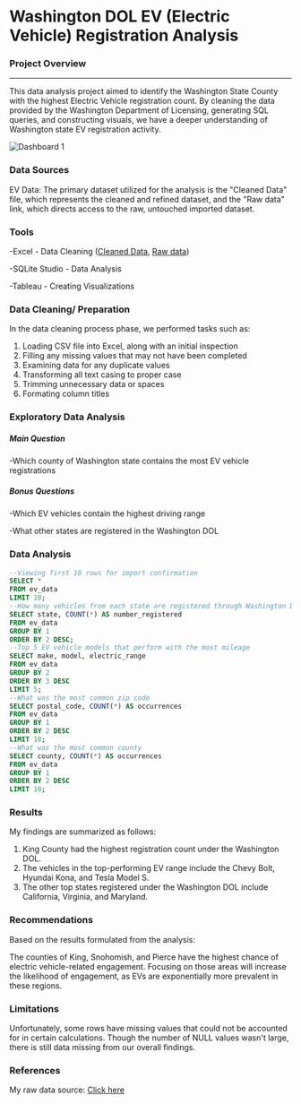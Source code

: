 # Washington DOL EV (Electric Vehicle) Registration Analysis

### Project Overview
---

This data analysis project aimed to identify the Washington State County with the highest Electric Vehicle registration count. By cleaning the data provided by the Washington Department of Licensing, generating SQL queries, and constructing visuals, we have a deeper understanding of Washington state EV registration activity. 

![Dashboard 1](https://github.com/user-attachments/assets/9eec26f6-281b-4545-844a-9cacc90a1b60)


### Data Sources

EV Data: The primary dataset utilized for the analysis is the "Cleaned Data" file, which represents the cleaned and refined dataset, and the "Raw data" link, which directs access to the raw, untouched imported dataset.

### Tools

-Excel - Data Cleaning ([Cleaned Data](cleaned_ev_data.csv), [Raw data](https://catalog.data.gov/dataset/electric-vehicle-population-data/resource/fa51be35-691f-45d2-9f3e-535877965e69))

-SQLite Studio - Data Analysis

-Tableau - Creating Visualizations


### Data Cleaning/ Preparation

In the data cleaning process phase, we performed tasks such as:
1. Loading CSV file into Excel, along with an initial inspection
2. Filling any missing values that may not have been completed
3. Examining data for any duplicate values
4. Transforming all text casing to proper case
5. Trimming unnecessary data or spaces
6. Formating column titles

### Exploratory Data Analysis

##### Main Question
-Which county of Washington state contains the most EV vehicle registrations
##### Bonus Questions
-Which EV vehicles contain the highest driving range

-What other states are registered in the Washington DOL

### Data Analysis

```sql
--Viewing first 10 rows for import confirmation
SELECT * 
FROM ev_data
LIMIT 10;
--How many vehicles from each state are registered through Washington DOL
SELECT state, COUNT(*) AS number_registered
FROM ev_data
GROUP BY 1
ORDER BY 2 DESC;
--Top 5 EV vehicle models that perform with the most mileage
SELECT make, model, electric_range
FROM ev_data
GROUP BY 2
ORDER BY 3 DESC
LIMIT 5;
--What was the most common zip code 
SELECT postal_code, COUNT(*) AS occurrences
FROM ev_data
GROUP BY 1
ORDER BY 2 DESC
LIMIT 10;
--What was the most common county
SELECT county, COUNT(*) AS occurrences
FROM ev_data
GROUP BY 1
ORDER BY 2 DESC
LIMIT 10;
```

### Results

My findings are summarized as follows:
1. King County had the highest registration count under the Washington DOL.
2. The vehicles in the top-performing EV range include the Chevy Bolt, Hyundai Kona, and Tesla Model S.
3. The other top states registered under the Washington DOL include California, Virginia, and Maryland.

### Recommendations

Based on the results formulated from the analysis:

The counties of King, Snohomish, and Pierce have the highest chance of electric vehicle-related engagement.
Focusing on those areas will increase the likelihood of engagement, as EVs are exponentially more prevalent in these regions.

### Limitations
Unfortunately, some rows have missing values that could not be accounted for in certain calculations. Though the number of NULL values wasn't large, there is still data missing from our overall findings. 

### References

My raw data source: [Click here](https://catalog.data.gov/dataset/electric-vehicle-population-data/resource/fa51be35-691f-45d2-9f3e-535877965e69)

